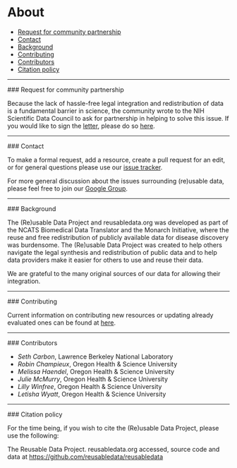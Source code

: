 # About

* [Request for community partnership](#request)
* [Contact](#contact)
* [Background](#background)
* [Contributing](#contributing)
* [Contributors](#contributors)
* [Citation policy](#citation)

<hr /><span id="request"></span>
### Request for community partnership

Because the lack of hassle-free legal integration and redistribution
of data is a fundamental barrier in science, the community wrote to
the NIH Scientific Data Council to ask for partnership in helping to
solve this issue. If you would like to sign the
[letter](https://figshare.com/articles/Request_for_Community_partnership_in_data_resource_licensing_planning/4972709/1),
please do so [here](
https://docs.google.com/document/d/1fbwKxnPu5f1YXlMM6UMyfBqHx_Inz86tKzwRFO4W8jQ/edit).

<hr /><span id="contact"></span>
### Contact

To make a formal request, add a resource, create a pull request for an
edit, or for general questions please use our
[issue tracker](https://github.com/reusabledata/reusabledata/issues/new).

For more general discussion about the issues surrounding (re)usable data, please feel free to join our [Google Group](https://groups.google.com/forum/#!forum/reusabledata).

<hr /><span id="background"></span>
### Background

The (Re)usable Data Project and reusabledata.org was developed as part
of the NCATS Biomedical Data Translator and the Monarch Initiative,
where the reuse and free redistribution of publicly available data for
disease discovery was burdensome. The (Re)usable Data Project was
created to help others navigate the legal synthesis and redistribution
of public data and to help data providers make it easier for others to
use and reuse their data.

We are grateful to the many original sources of our data for allowing
their integration.

<hr /><span id="contributing"></span>
### Contributing

Current information on contributing new resources or updating already evaluated ones can be found at 
[here](https://github.com/reusabledata/reusabledata/CONTRIBUTING.md).

<hr /><span id="contributors"></span>
### Contributors

* *Seth Carbon*, Lawrence Berkeley National Laboratory
* *Robin Champieux*, Oregon Health & Science University
* *Melissa Haendel*, Oregon Health & Science University
* *Julie McMurry*, Oregon Health & Science University
* *Lilly Winfree*, Oregon Health & Science University
* *Letisha Wyatt*, Oregon Health & Science University

<hr /><span id="citation"></span>
### Citation policy

For the time being, if you wish to cite the (Re)usable Data Project,
please use the following:

The Reusable Data Project. reusabledata.org accessed, source code and data at https://github.com/reusabledata/reusabledata
